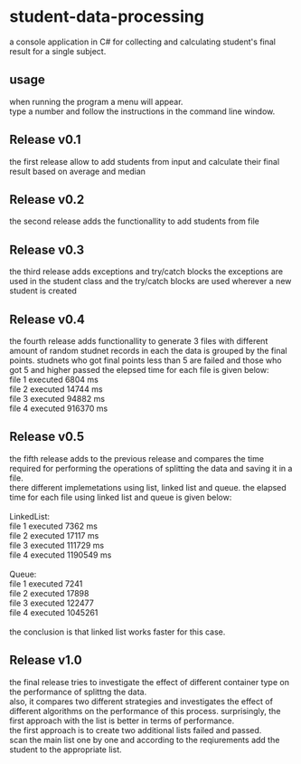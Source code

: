 # student-data-processing
a console application in C# for collecting and calculating student's final result for a single subject.

## usage
when running the program a menu will appear.</br>
type a number and follow the instructions in the command line window.

## Release v0.1
the first release allow to add students from input and calculate their final result based on average and median

## Release v0.2
the second release adds the functionallity to add students from file

## Release v0.3
the third release adds exceptions and try/catch blocks
the exceptions are used in the student class and the try/catch blocks are used wherever a new student is created

## Release v0.4
the fourth release adds functionallity to generate 3 files with different amount of random studnet records in each 
the data is grouped by the final points. studnets who got final points less than 5 are failed and those who got 5 and higher passed
the elepsed time for each file is given below:</br>
file 1 executed 6804 ms </br>
file 2 executed 14744 ms </br>
file 3 executed 94882 ms </br>
file 4 executed 916370 ms </br>

## Release  v0.5
the fifth release adds to the previous release and compares the time required for performing the operations of splitting the data and saving it in a file.</br>
there different implemetations using list, linked list and queue.
the elapsed time for each file using linked list and queue is given below:</br>
</br>
LinkedList:</br>
file 1 executed 7362 ms </br>
file 2 executed 17117 ms </br>
file 3 executed 111729 ms </br>
file 4 executed 1190549 ms </br>
</br>
Queue: </br>
file 1 executed 7241 </br>
file 2 executed 17898 </br>
file 3 executed 122477 </br>
file 4 executed 1045261 </br>
</br>
the conclusion is that linked list works faster for this case.

## Release v1.0
the final release tries to investigate the effect of different container type on the performance of splittng the data.</br>
also, it compares two different strategies and investigates the effect of different algorithms on the performance of this process. 
surprisingly, the first approach with the list is better in terms of performance.</br>
the first approach is to create two additional lists failed and passed.</br>
scan the main list one by one and according to the reqiurements add the student to the appropriate list. 
